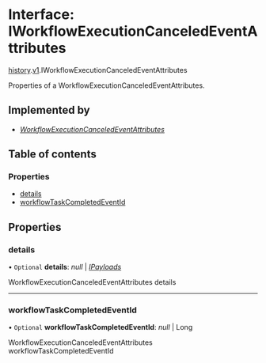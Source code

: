 # Interface: IWorkflowExecutionCanceledEventAttributes

[history](../modules/proto.temporal.api.history.md).[v1](../modules/proto.temporal.api.history.v1.md).IWorkflowExecutionCanceledEventAttributes

Properties of a WorkflowExecutionCanceledEventAttributes.

## Implemented by

* [*WorkflowExecutionCanceledEventAttributes*](../classes/proto.temporal.api.history.v1.workflowexecutioncanceledeventattributes.md)

## Table of contents

### Properties

- [details](proto.temporal.api.history.v1.iworkflowexecutioncanceledeventattributes.md#details)
- [workflowTaskCompletedEventId](proto.temporal.api.history.v1.iworkflowexecutioncanceledeventattributes.md#workflowtaskcompletedeventid)

## Properties

### details

• `Optional` **details**: *null* \| [*IPayloads*](proto.temporal.api.common.v1.ipayloads.md)

WorkflowExecutionCanceledEventAttributes details

___

### workflowTaskCompletedEventId

• `Optional` **workflowTaskCompletedEventId**: *null* \| Long

WorkflowExecutionCanceledEventAttributes workflowTaskCompletedEventId

